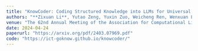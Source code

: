 ```yaml
---
title: "KnowCoder: Coding Structured Knowledge into LLMs for Universal Information Extraction"
authors: "**Zixuan Li**, Yutao Zeng, Yuxin Zuo, Weicheng Ren, Wenxuan Liu, Miao Su, Yucan Guo, Yantao Liu, Xiang Li, Zhilei Hu, Long Bai, Wei Li, Yidan Liu, Pan Yang, Xiaolong Jin, Jiafeng Guo, Xueqi Cheng"
venue: "The 62nd Annual Meeting of the Association for Computational Linguistics, ACL 2024"
date: 2024-04-24
paperurl: "https://arxiv.org/pdf/2403.07969.pdf"
code: "https://ict-goknow.github.io/knowcoder/"
---
```

